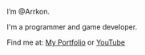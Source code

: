I’m @Arrkon.

I'm a programmer and game developer.

Find me at:
  [My Portfolio](http://www.roryconlon.ca) or
  [YouTube](https://www.youtube.com/channel/UCL7MeR6aXvpsAdOT1WNaEgw)
